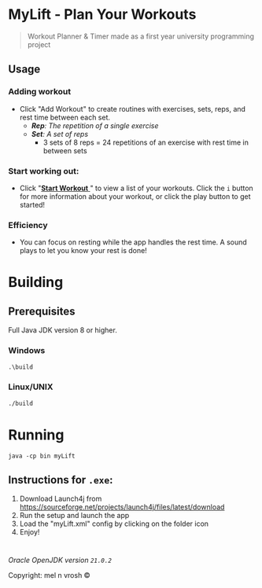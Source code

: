 # MyLift - Plan Your Workouts
> Workout Planner & Timer made as a first year university programming project

## Usage
### Adding workout
- Click "Add Workout" to create routines with exercises, sets, reps, and rest time
between each set.
    - ***Rep**: The repetition of a single exercise*
    - ***Set**: A set of reps*
        - 3 sets of 8 reps = 24 repetitions of an exercise with rest time in between sets

### Start working out:
- Click "<u>**Start Workout** </u>" to view a list of your workouts. Click the `i` button for
more information about your workout, or click the play button to get started!

### Efficiency
- You can focus on resting while the app handles the rest time. A sound plays
to let you know your rest is done!

# Building
## Prerequisites
Full Java JDK version 8 or higher.

### Windows
```cmd
.\build
```
### Linux/UNIX
```sh
./build
```

# Running

```
java -cp bin myLift
```

## Instructions for `.exe`:
 
1. Download Launch4j from https://sourceforge.net/projects/launch4j/files/latest/download
2. Run the setup and launch the app
3. Load the "myLift.xml" config by clicking on the folder icon
4. Enjoy!
# 

*Oracle OpenJDK version `21.0.2`*

Copyright: mel n vrosh ©️
